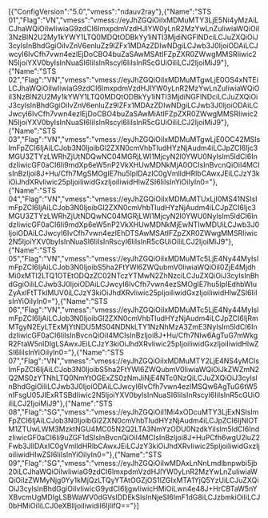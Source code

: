 [{"ConfigVersion":"5.0","vmess":"ndauv2ray"},{"Name":"STS 01","Flag":"VN","vmess":"vmess://eyJhZGQiOiIxMDMuMTY3LjE5Ni4yMzAiLCJhaWQiOiIwIiwiaG9zdCI6ImxpdmVzdHJlYW0yLnR2MzYwLnZuIiwiaWQiOiI3NzBlN2U2My1kYWY1LTQ0MDQtODBkYy1iNTI3MjdiNGFlNDciLCJuZXQiOiJ3cyIsInBhdGgiOiIvZnV6enluZz9lZFx1MDAzZDIwNDgiLCJwb3J0IjoiODAiLCJwcyI6IvCfh7vwn4ezIEjDoCBO4buZaSAwMSAtIFZpZXR0ZWwgMMSRIiwic2N5IjoiYXV0byIsInNuaSI6IiIsInRscyI6IiIsInR5cGUiOiIiLCJ2IjoiMiJ9"},{"Name":"STS 02","Flag":"VN","vmess":"vmess://eyJhZGQiOiIxMDMuMTgwLjE0OS4xNTEiLCJhaWQiOiIwIiwiaG9zdCI6ImxpdmVzdHJlYW0yLnR2MzYwLnZuIiwiaWQiOiI3NzBlN2U2My1kYWY1LTQ0MDQtODBkYy1iNTI3MjdiNGFlNDciLCJuZXQiOiJ3cyIsInBhdGgiOiIvZnV6enluZz9lZFx1MDAzZDIwNDgiLCJwb3J0IjoiODAiLCJwcyI6IvCfh7vwn4ezIEjDoCBO4buZaSAwMiAtIFZpZXR0ZWwgMMSRIiwic2N5IjoiYXV0byIsInNuaSI6IiIsInRscyI6IiIsInR5cGUiOiIiLCJ2IjoiMiJ9"},{"Name":"STS 03","Flag":"VN","vmess":"vmess://eyJhZGQiOiIxMDMuMTgwLjE0OC42MSIsImFpZCI6IjAiLCJob3N0IjoibGl2ZXN0cmVhbTIudHYzNjAudm4iLCJpZCI6Ijc3MGU3ZTYzLWRhZjUtNDQwNC04MGRjLWI1MjcyN2I0YWU0NyIsIm5ldCI6IndzIiwicGF0aCI6Ii9mdXp6eW5nP2VkXHUwMDNkMjA0OCIsInBvcnQiOiI4MCIsInBzIjoi8J+Hu/Cfh7MgSMOgIE7hu5lpIDAzIC0gVmlldHRlbCAwxJEiLCJzY3kiOiJhdXRvIiwic25pIjoiIiwidGxzIjoiIiwidHlwZSI6IiIsInYiOiIyIn0="},{"Name":"STS 04","Flag":"VN","vmess":"vmess://eyJhZGQiOiIxMDMuMTUxLjI0MS41NSIsImFpZCI6IjAiLCJob3N0IjoibGl2ZXN0cmVhbTIudHYzNjAudm4iLCJpZCI6Ijc3MGU3ZTYzLWRhZjUtNDQwNC04MGRjLWI1MjcyN2I0YWU0NyIsIm5ldCI6IndzIiwicGF0aCI6Ii9mdXp6eW5nP2VkXHUwMDNkMjEwNTIwMDUiLCJwb3J0IjoiODAiLCJwcyI6IvCfh7vwn4ezIEhDTSAwMSAtIFZpZXR0ZWwgMMSRIiwic2N5IjoiYXV0byIsInNuaSI6IiIsInRscyI6IiIsInR5cGUiOiIiLCJ2IjoiMiJ9"},{"Name":"STS 05","Flag":"VN","vmess":"vmess://eyJhZGQiOiIxMDMuMTc5LjE4Ny44MyIsImFpZCI6IjAiLCJob3N0IjoibS5ha2FtYWl6ZWQubmV0IiwiaWQiOiI0ZjE4MjdhMi0xMTI2LTQ1OTEtODQzZC02NTczYTMwN2ZhNzciLCJuZXQiOiJ3cyIsInBhdGgiOiIiLCJwb3J0IjoiODAiLCJwcyI6IvCfh7vwn4ezSMOgIE7hu5lpIEdhbWluZyAxIFtTTklMUV0iLCJzY3kiOiJhdXRvIiwic25pIjoiIiwidGxzIjoiIiwidHlwZSI6IiIsInYiOiIyIn0="},{"Name":"STS 06","Flag":"VN","vmess":"vmess://eyJhZGQiOiIxMDMuMTc5LjE4Ny44MyIsImFpZCI6IjAiLCJob3N0IjoibGl2ZXN0cmVhbTIudHYzNjAudm4iLCJpZCI6IjRmMTgyN2EyLTExMjYtNDU5MS04NDNkLTY1NzNhMzA3ZmE3NyIsIm5ldCI6IndzIiwicGF0aCI6IiIsInBvcnQiOiI4MCIsInBzIjoi8J+Hu/Cfh7NIw6AgTuG7mWkgR2FtaW5nIDIgLSAwxJEiLCJzY3kiOiJhdXRvIiwic25pIjoiIiwidGxzIjoiIiwidHlwZSI6IiIsInYiOiIyIn0="},{"Name":"STS 07","Flag":"VN","vmess":"vmess://eyJhZGQiOiIxMDMuMTY2LjE4NS4yMCIsImFpZCI6IjAiLCJob3N0IjoibS5ha2FtYWl6ZWQubmV0IiwiaWQiOiJkZWZmN2Q2MS0zYTNhLTQ0NmYtOGExZS0zNmJiNjE4NTc0NzQiLCJuZXQiOiJ3cyIsInBhdGgiOiIiLCJwb3J0IjoiODAiLCJwcyI6IvCfh7vwn4ezIMSQw6AgTuG6tW5nIFsgU05JIExRTSBdIiwic2N5IjoiYXV0byIsInNuaSI6IiIsInRscyI6IiIsInR5cGUiOiIiLCJ2IjoiMiJ9"},{"Name":"STS 08","Flag":"SG","vmess":"vmess://eyJhZGQiOiI1Mi4xODcuMTY3LjExNSIsImFpZCI6IjAiLCJob3N0IjoibGl2ZXN0cmVhbTIudHYzNjAudm4iLCJpZCI6IjNlOTM1ZTUwLWM3MzktNGU4MC05N2Q2LTA3NmYzODU0NzdkYiIsIm5ldCI6IndzIiwicGF0aCI6Ii9uZGF1dSIsInBvcnQiOiI4MCIsInBzIjoi8J+HuPCfh6wgU2luZ2Fwb3JlIDAxIC0gVmlldHRlbCAwxJEiLCJzY3kiOiJhdXRvIiwic25pIjoiIiwidGxzIjoiIiwidHlwZSI6IiIsInYiOiIyIn0="},{"Name":"STS 09","Flag":"SG","vmess":"vmess://eyJhZGQiOiIwMDAxLnNnLmdlbnpwbi5jb20iLCJhaWQiOiIwIiwiaG9zdCI6ImxpdmVzdHJlYW0yLnR2MzYwLnZuIiwiaWQiOiIzZWMyNjg0Yy1kMjQzLTQyYTAtOGZjOS1lZGIxMTA1YjQ5YzUiLCJuZXQiOiJ3cyIsInBhdGgiOiIvIiwicG9ydCI6IjgwIiwicHMiOiLwn4e48J+HrCBTaW5nYXBvcmUgMDIgLSBWaWV0dGVsIDDEkSIsInNjeSI6ImF1dG8iLCJzbmkiOiIiLCJ0bHMiOiIiLCJ0eXBlIjoiIiwidiI6IjIifQ=="}]
